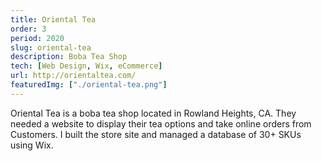```yaml
---
title: Oriental Tea
order: 3
period: 2020
slug: oriental-tea
description: Boba Tea Shop
tech: [Web Design, Wix, eCommerce]
url: http://orientaltea.com/
featuredImg: ["./oriental-tea.png"]
---
```


Oriental Tea is a boba tea shop located in Rowland Heights, CA. They needed a website to display their tea options and take online orders from Customers. I built the store site and managed a database of 30+ SKUs using Wix.